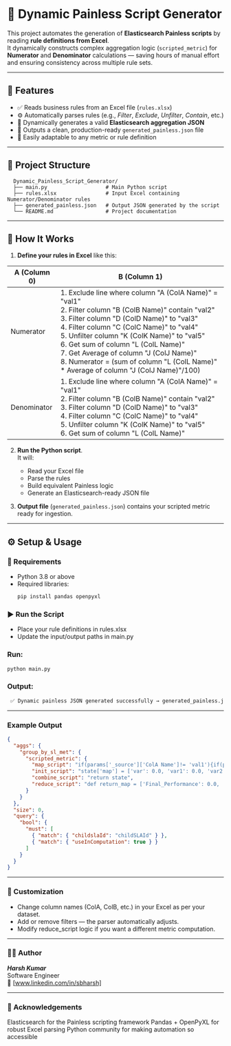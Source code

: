 # 🧠 Dynamic Painless Script Generator

This project automates the generation of **Elasticsearch Painless scripts** by reading **rule definitions from Excel**.  
It dynamically constructs complex aggregation logic (`scripted_metric`) for **Numerator** and **Denominator** calculations — saving hours of manual effort and ensuring consistency across multiple rule sets.

---

## 🚀 Features

- ✅ Reads business rules from an Excel file (`rules.xlsx`)
- ⚙️ Automatically parses rules (e.g., *Filter*, *Exclude*, *Unfilter*, *Contain*, etc.)
- 🔄 Dynamically generates a valid **Elasticsearch aggregation JSON**
- 📄 Outputs a clean, production-ready `generated_painless.json` file
- 🧩 Easily adaptable to any metric or rule definition

---

## 📂 Project Structure

      Dynamic_Painless_Script_Generator/
      ├── main.py                   # Main Python script
      ├── rules.xlsx                # Input Excel containing Numerator/Denominator rules
      ├── generated_painless.json   # Output JSON generated by the script
      └── README.md                 # Project documentation

---

## 📘 How It Works

1. **Define your rules in Excel** like this:

| A (Column 0) | B (Column 1) |
|---------------|--------------|
| Numerator | 1. Exclude line where column "A (ColA Name)" = "val1"<br>2. Filter column "B (ColB Name)" contain "val2"<br>3. Filter column "D (ColD Name)" to "val3"<br>4. Filter column "C (ColC Name)" to "val4"<br>5. Unfilter column "K (ColK Name)" to "val5"<br>6. Get sum of column "L (ColL Name)"<br>7. Get Average of column "J (ColJ Name)"<br>8. Numerator = (sum of column "L (ColL Name)" * Average of column "J (ColJ Name)"/100) |
| Denominator | 1. Exclude line where column "A (ColA Name)" = "val1"<br>2. Filter column "B (ColB Name)" contain "val2"<br>3. Filter column "D (ColD Name)" to "val3"<br>4. Filter column "C (ColC Name)" to "val4"<br>5. Unfilter column "K (ColK Name)" to "val5"<br>6. Get sum of column "L (ColL Name)" |

2. **Run the Python script**.  
   It will:
   - Read your Excel file  
   - Parse the rules  
   - Build equivalent Painless logic  
   - Generate an Elasticsearch-ready JSON file

3. **Output file** (`generated_painless.json`) contains your scripted metric ready for ingestion.

---

## ⚙️ Setup & Usage

### 🔧 Requirements
- Python 3.8 or above  
- Required libraries:
  ```bash
  pip install pandas openpyxl

### ▶️ Run the Script
- Place your rule definitions in rules.xlsx
- Update the input/output paths in main.py

### Run:  
  ```bash
  python main.py
  ```
### Output:
```bash
 ✅ Dynamic painless JSON generated successfully → generated_painless.json
```
---

### Example Output

```json
{
  "aggs": {
    "group_by_sl_met": {
      "scripted_metric": {
        "map_script": "if(params['_source']['ColA Name']!= 'val1'){if(params['_source']['ColB Name'] == 'val2'){if(params['_source']['ColD Name']=='val3'){if(params['_source']['ColC Name'] == 'val4'){if(params['_source']['ColK Name']!= 'val5'){state.map.var += (doc['ColL Name'].value)}}}}}  if(params['_source']['ColA Name']!= 'val1'){if(params['_source']['ColB Name']== 'val2'){if(params['_source']['ColD Name']=='val3'){if(params['_source']['ColC Name'] == 'val4'){if(params['_source']['ColK Name']!= 'val5'){state.map.var1 += (doc['ColJ Name'].value)}}}}}  if(params['_source']['ColA Name']!= 'val1'){if(params['_source']['ColB Name']== 'val2'){if(params['_source']['ColD Name']=='val3'){if(params['_source']['ColC Name'] == 'val4'){if(params['_source']['ColK Name']!= 'val5'){state.map.var2++}}}}}",
        "init_script": "state['map'] = ['var': 0.0, 'var1': 0.0, 'var2': 0.0]",
        "combine_script": "return state",
        "reduce_script": "def return_map = ['Final_Performance': 0.0, 'Final_Numerator': 0.0, 'Final_Denominator': 0.0]; def new_map = ['num1': 0.0, 'num2': 0.0, 'num3': 0.0, 'num': 0.0, 'den': 0.0]; for(a in states){new_map.num1 += (a.map.var); new_map.num2 += (a.map.var1); new_map.num3 += (a.map.var2); new_map.num = (new_map.num1*((new_map.num2/new_map.num3)*100))/100.00; new_map.den += a.map.var;} if(new_map.den!=0){return_map.Final_Performance = Math.floor((float)(new_map.num)/(new_map.den)*10000.0)/100.0}else{return_map.Final_Performance='';return_map.SL_Met=5;}return_map.Final_Denominator = new_map.den;return_map.Final_Numerator = new_map.num; return return_map;"
      }
    }
  },
  "size": 0,
  "query": {
    "bool": {
      "must": [
        { "match": { "childslaId": "childSLAId" } },
        { "match": { "useInComputation": true } }
      ]
    }
  }
}
```
---

### 🧱  Customization
- Change column names (ColA, ColB, etc.) in your Excel as per your dataset.
- Add or remove filters — the parser automatically adjusts.
- Modify reduce_script logic if you want a different metric computation.

---

### 🧑‍💻 Author

***Harsh Kumar***  
Software Engineer  
📧 [www.linkedin.com/in/sbharsh]

---

### 🌟 Acknowledgements

Elasticsearch for the Painless scripting framework
Pandas + OpenPyXL for robust Excel parsing
Python community for making automation so accessible

